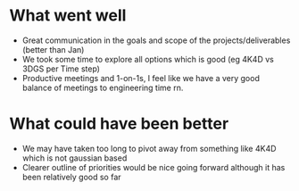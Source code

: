 # What went well
- Great communication in the goals and scope of the projects/deliverables (better than Jan)
- We took some time to explore all options which is good (eg 4K4D vs 3DGS per Time step)
- Productive meetings and 1-on-1s, I feel like we have a very good balance of meetings to engineering time rn.

# What could have been better
- We may have taken too long to pivot away from something like 4K4D which is not gaussian based
- Clearer outline of priorities would be nice going forward although it has been relatively good so far

